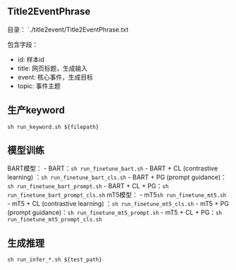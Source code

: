## Title2EventPhrase

目录： `./title2event/Title2EventPhrase.txt

包含字段：
- id: 样本id
- title: 网页标题，生成输入
- event: 核心事件，生成目标
- topic: 事件主题

## 生产keyword

`sh run_keyword.sh ${filepath}`

## 模型训练

BART模型：
    - BART：`sh run_finetune_bart.sh`
    - BART + CL (contrastive learning) ：`sh run_finetune_bart_cls.sh`
    - BART + PG (prompt guidance)：`sh run_finetune_bart_prompt.sh`
    - BART + CL + PG：`sh run_finetune_bart_prompt_cls.sh`
mT5模型：
    - mT5`sh run_finetune_mt5.sh`
    - mT5 + CL (contrastive learning) ：`sh run_finetune_mt5_cls.sh`
    - mT5 + PG (prompt guidance)：`sh run_finetune_mt5_prompt.sh`
    - mT5 + CL + PG：`sh run_finetune_mt5_prompt_cls.sh`

## 生成推理

`sh run_infer_*.sh ${test_path}`